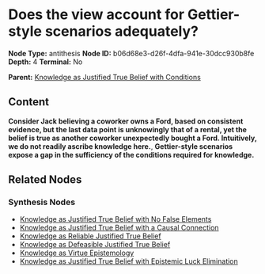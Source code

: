 # Does the view account for Gettier-style scenarios adequately?

**Node Type:** antithesis
**Node ID:** b06d68e3-d26f-4dfa-941e-30dcc930b8fe
**Depth:** 4
**Terminal:** No

**Parent:** [Knowledge as Justified True Belief with Conditions](knowledge-as-justified-true-belief-with-conditions-synthesis-461b6bb3-fea1-4033-9e8a-e4438321a22b.md)

## Content

**Consider Jack believing a coworker owns a Ford, based on consistent evidence, but the last data point is unknowingly that of a rental, yet the belief is true as another coworker unexpectedly bought a Ford. Intuitively, we do not readily ascribe knowledge here.**, **Gettier-style scenarios expose a gap in the sufficiency of the conditions required for knowledge.**

## Related Nodes

### Synthesis Nodes

- [Knowledge as Justified True Belief with No False Elements](knowledge-as-justified-true-belief-with-no-false-elements-synthesis-c3322bfc-83d4-4368-979a-03882f1b26fb.md)
- [Knowledge as Justified True Belief with a Causal Connection](knowledge-as-justified-true-belief-with-a-causal-connection-synthesis-855fbadb-b16c-455a-8339-7a880a4a16bc.md)
- [Knowledge as Reliable Justified True Belief](knowledge-as-reliable-justified-true-belief-synthesis-a54f50f7-1e19-4a5c-9e7a-74b95876b390.md)
- [Knowledge as Defeasible Justified True Belief](knowledge-as-defeasible-justified-true-belief-synthesis-0901f781-3917-42aa-8512-29fba2b24473.md)
- [Knowledge as Virtue Epistemology](knowledge-as-virtue-epistemology-synthesis-b1c9a765-2a03-4570-af96-9438bdc5dfc5.md)
- [Knowledge as Justified True Belief with Epistemic Luck Elimination](knowledge-as-justified-true-belief-with-epistemic-luck-elimination-synthesis-bfddeece-18d8-46db-acca-800e5636b7a2.md)
